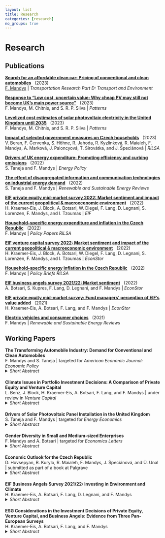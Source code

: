```yaml
---
layout: list
title: Research
categories: [research]
no_groups: true
---
```


# Research

## Publications

[**Search for an affordable clean car: Pricing of conventional and clean automobiles**](https://doi.org/10.1016/j.trd.2023.103738) &nbsp; (2023) <br>
<u>F. Mandys</u> | *Transportation Research Part D: Transport and Environment*

[**Response to “Low cost, uncertain value: Why cheap PV may still not become UK’s main power source”**](https://doi.org/10.1016/j.patter.2023.100753) &nbsp; (2023) <br>
F. Mandys, M. Chitnis, and S. R. P. Silva | *Patterns*

[**Levelized cost estimates of solar photovoltaic electricity in the United Kingdom until 2035**](https://doi.org/10.1016/j.patter.2023.100735) &nbsp; (2023) <br>
F. Mandys, M. Chitnis, and S. R. P. Silva | *Patterns*

[**Impact of selected government measures on Czech households**](https://www.rilsa.cz/2023/06/vyhodnoceni-dopadu-konsolidacniho-balicku/) &nbsp; (2023) <br>
V. Beran, F. Červenka, S. Höhne, R. Jahoda, R. Kyzlinková, R. Maialeh, F. Mandys, A. Marková, J. Paloncyová, T. Sirovátka, and J. Špeciánová | *RILSA*

[**Drivers of UK energy expenditure: Promoting efficiency and curbing emissions**](https://doi.org/10.1016/j.enpol.2022.113042) &nbsp; (2022) <br>
S. Taneja and F. Mandys | *Energy Policy*

[**The effect of disaggregated information and communication technologies on industrial energy demand**](https://doi.org/10.1016/j.rser.2022.112518) &nbsp; (2022) <br>
S. Taneja and F. Mandys | *Renewable and Sustainable Energy Reviews*

[**EIF private equity mid-market survey 2022: Market sentiment and impact of the current geopolitical & macroeconomic environment**](https://www.eif.org/news_centre/publications/EIF_Working_Paper_2022_85.htm) &nbsp; (2022) <br>
H. Kraemer-Eis, J. Block, A. Botsari, W. Diegel, F. Lang, D. Legnani, S. Lorenzen, F. Mandys, and I. Tzoumas | *EIF*

[**Household-specific energy expenditure and inflation in the Czech Republic**](https://www.rilsa.cz/2023/01/05/novy-policy-paper-rilsa-household-specific-energy-expenditure-and-inflation-in-the-czech-republic-energeticke-vydaje-domacnosti-a-inflace-v-ceske-republice/) &nbsp; (2022) <br>
F. Mandys | *Policy Papers RILSA*

[**EIF venture capital survey 2022: Market sentiment and impact of the current geopolitical & macroeconomic environment**](http://hdl.handle.net/10419/265477) &nbsp; (2022) <br>
H. Kraemer-Eis, J. Block, A. Botsari, W. Diegel, F. Lang, D. Legnani, S. Lorenzen, F. Mandys, and I. Tzoumas | *EconStor*

[**Household-specific energy inflation in the Czech Republic**](https://www.rilsa.cz/2022/09/denik-aktualne-cz-o-dopadech-energeticke-inflace-s-exkluzivnimi-informacemi-z-nove-analyzy-rilsa-nyni-zverejnujeme-policy-brief/) &nbsp; (2022) <br>
F. Mandys | *Policy Briefs RILSA*

[**EIF business angels survey 2021/22: Market sentiment**](http://hdl.handle.net/10419/263269) &nbsp; (2022) <br>
A. Botsari, S. Kupres, F. Lang, D. Legnani, and F. Mandys | *EconStor*

[**EIF private equity mid-market survey: Fund managers’ perception of EIF’s value added**](http://hdl.handle.net/10419/249252) &nbsp; (2021) <br>
H. Kraemer-Eis, A. Botsari, F. Lang, and F. Mandys | *EconStor*

[**Electric vehicles and consumer choices**](https://doi.org/10.1016/j.rser.2021.110874) &nbsp; (2021) <br>
F. Mandys | *Renewable and Sustainable Energy Reviews*



## Working Papers

**The Transforming Automobile Industry: Demand for Conventional and Clean Automobiles** <br>
F. Mandys and S. Taneja | targeted for *American Economic Journal: Economic Policy* 
<details style="margin-top: -15px; margin-bottom: 20px;"><summary><i>Short Abstract</i></summary>
Quantifying the demand dynamics for alternative fuel vehicles versus conventional vehicles, while accounting for consumer heterogeneity, price endogeneity, and realistic substitution patterns. A large vehicle dataset is constructed and a discrete-choice random-coefficient model (BLP) is applied.
</details>

**Climate Issues in Portfolio Investment Decisions: A Comparison of Private Equity and Venture Capital** <br>
L. Benz, J. Block, H. Kraemer-Eis, A. Botsari, F. Lang, and F. Mandys | under review in *Venture Capital*
<details style="margin-top: -15px; margin-bottom: 20px;"><summary><i>Short Abstract</i></summary>
Data from two EIF surveys is used to analyse and compare the underlying motives for private equity and venture capital firms to consider climate factors in the portfolio investment decisions.
</details>

**Drivers of Solar Photovoltaic Panel Installation in the United Kingdom** <br>
S. Taneja and F. Mandys | targeted for *Energy Economics*
<details style="margin-top: -15px; margin-bottom: 20px;"><summary><i>Short Abstract</i></summary>
Examining the key drivers that motivate consumers to install solar photovoltaic and solar water heating panels in the United Kingdom. The Understanding Society dataset is employed, and the binomial and ordered logit regressions are applied.
</details>

**Gender Diversity in Small and Medium-sized Enterprises** <br>
F. Mandys and A. Botsari | targeted for *Economics Letters*
<details style="margin-top: -15px; margin-bottom: 20px;"><summary><i>Short Abstract</i></summary>
Research into the key drivers of gender diversity in European small and medium-sized enterprises. Various CEO and firm characteristics are analysed and compared between private equity and venture capital investors.
</details>

**Economic Outlook for the Czech Republic** <br>
D. Hovsepyan, B. Kurylo, R. Maialeh, F. Mandys, J. Špeciánová, and Ü. Unal | submitted as part of a book at Palgrave
<details style="margin-top: -15px; margin-bottom: 20px;"><summary><i>Short Abstract</i></summary>
Extensive overview of the Czech labour market and its future outlook, focusing on the current macroeconomic situation, impact of inflation, energy crisis, remote working, and fiscal policies.
</details>

**EIF Business Angels Survey 2021/22: Investing in Environment and Climate** <br>
H. Kraemer-Eis, A. Botsari, F. Lang, D. Legnani, and F. Mandys
<details style="margin-top: -15px; margin-bottom: 20px;"><summary><i>Short Abstract</i></summary>
Extensive analysis of the implementation of climate-related considerations in investment decisions, in the area of business angel investing. A large dataset of the UK and 27 EU countries based on a 2021/22 EIF online survey is constructed.
</details>

**ESG Considerations in the Investment Decisions of Private Equity, Venture Capital, and Business Angels: Evidence from Three Pan-European Surveys** <br>
H. Kraemer-Eis, A. Botsari, F. Lang, and F. Mandys
<details style="margin-top: -15px; margin-bottom: 20px;"><summary><i>Short Abstract</i></summary>
Detailed analysis of the integration of ESG considerations and impact investing in the areas of private equity mid-market, venture capital, and business angel investing. An extensive dataset of the UK and 27 EU countries based on three EIF online surveys of 2020 is constructed.
</details>
